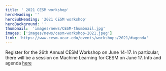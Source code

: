 ```yaml
---
title: ' 2021 CESM workshop'
heroHeading: ''
heroSubHeading: '2021 CESM workshop'
heroBackground: ''
thumbnail:  'images/news/CESM-thumbnail.jpg'
images: ['images/news/cesm-workshop-2021.jpeg']
link: 'https://www.cesm.ucar.edu/events/workshops/2021/#agenda' 
---
```


Register for the 26th Annual CESM Workshop on June 14-17. In particular, there will be a session on Machine Learning for CESM on June 17. Info and agenda [here](https://www.cesm.ucar.edu/events/workshops/2021/#agenda)